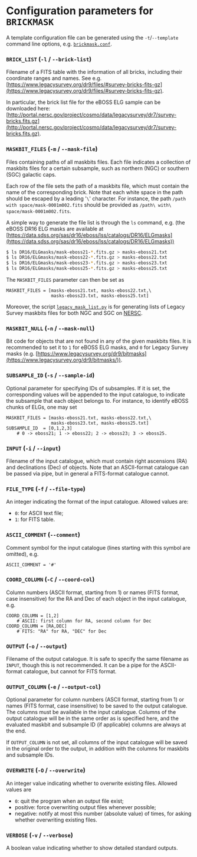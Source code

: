 # Configuration parameters for `BRICKMASK`

A template configuration file can be generated using the `-t`/`--template` command line options, e.g. [`brickmask.conf`](brickmask.conf).

### `BRICK_LIST` (`-l` / `--brick-list`)

Filename of a FITS table with the information of all bricks, including their coordinate ranges and names. See e.g. [https://www.legacysurvey.org/dr9/files/#survey-bricks-fits-gz](https://www.legacysurvey.org/dr9/files/#survey-bricks-fits-gz).

In particular, the brick list file for the eBOSS ELG sample can be downloaded here: [http://portal.nersc.gov/project/cosmo/data/legacysurvey/dr7/survey-bricks.fits.gz](http://portal.nersc.gov/project/cosmo/data/legacysurvey/dr7/survey-bricks.fits.gz).

### `MASKBIT_FILES` (`-m` / `--mask-file`)

Files containing paths of all maskbits files. Each file indicates a collection of maskbits files for a certain subsample, such as northern (NGC) or southern (SGC) galactic caps.

Each row of the file sets the path of a maskbits file, which must contain the name of the corresponding brick. Note that each white space in the path should be escaped by a leading '`\`' character. For instance, the path `/path with space/mask-0001m002.fits` should be provided as `/path\ with\ space/mask-0001m002.fits`.

A simple way to generate the file list is through the `ls` command, e.g. (the eBOSS DR16 ELG masks are available at [https://data.sdss.org/sas/dr16/eboss/lss/catalogs/DR16/ELGmasks](https://data.sdss.org/sas/dr16/eboss/lss/catalogs/DR16/ELGmasks))
```bash
$ ls DR16/ELGmasks/mask-eboss21-*.fits.gz > masks-eboss21.txt
$ ls DR16/ELGmasks/mask-eboss22-*.fits.gz > masks-eboss22.txt
$ ls DR16/ELGmasks/mask-eboss23-*.fits.gz > masks-eboss23.txt
$ ls DR16/ELGmasks/mask-eboss25-*.fits.gz > masks-eboss25.txt
```

The `MASKBIT_FILES` parameter can then be set as
```nginx
MASKBIT_FILES = [masks-eboss21.txt, masks-eboss22.txt,\
                 masks-eboss23.txt, masks-eboss25.txt]
```

Moreover, the script [`legacy_mask_list.py`](scripts/legacy_mask_list.py) is for generating lists of Legacy Survey maskbits files for both NGC and SGC on [NERSC](https://www.nersc.gov/).

### `MASKBIT_NULL` (`-n` / `--mask-null`)

Bit code for objects that are not found in any of the given maskbits files. It is recommended to set it to `1` for eBOSS ELG masks, and `0` for Legacy Survey masks (e.g. [https://www.legacysurvey.org/dr9/bitmasks](https://www.legacysurvey.org/dr9/bitmasks/)).

### `SUBSAMPLE_ID` (`-s` / `--sample-id`)

Optional parameter for specifying IDs of subsamples. If it is set, the corresponding values will be appended to the input catalogue, to indicate the subsample that each object belongs to. For instance, to identify eBOSS chunks of ELGs, one may set

```nginx
MASKBIT_FILES = [masks-eboss21.txt, masks-eboss22.txt,\
                 masks-eboss23.txt, masks-eboss25.txt]
SUBSAMPLE_ID  = [0,1,2,3]
    # 0 -> eboss21; 1 -> eboss22; 2 -> eboss23; 3 -> eboss25.
```

### `INPUT` (`-i` / `--input`)

Filename of the input catalogue, which must contain right ascensions (RA) and declinations (Dec) of objects. Note that an ASCII-format catalogue can be passed via pipe, but in general a FITS-format catalogue cannot.

### `FILE_TYPE` (`-f` / `--file-type`)

An integer indicating the format of the input catalogue. Allowed values are:
-   `0`: for ASCII text file;
-   `1`: for FITS table.

### `ASCII_COMMENT` (`--comment`)

Comment symbol for the input catalogue (lines starting with this symbol are omitted), e.g.

```nginx
ASCII_COMMENT = '#'
```

### `COORD_COLUMN` (`-C` / `--coord-col`)

Column numbers (ASCII format, starting from 1) or names (FITS format, case insensitive) for the RA and Dec of each object in the input catalogue, e.g.

```nginx
COORD_COLUMN = [1,2]
    # ASCII: first column for RA, second column for Dec
COORD_COLUMN = [RA,DEC]
    # FITS: "RA" for RA, "DEC" for Dec
```

### `OUTPUT` (`-o` / `--output`)

Filename of the output catalogue. It is safe to specify the same filename as `INPUT`, though this is not recommended. It can be a pipe for the ASCII-format catalogue, but cannot for FITS format.

### `OUTPUT_COLUMN` (`-e` / `--output-col`)

Optional parameter for column numbers (ASCII format, starting from 1) or names (FITS format, case insensitive) to be saved to the output catalogue. The columns must be available in the input catalogue. Columns of the output catalogue will be in the same order as is specified here, and the evaluated maskbit and subsample ID (if applicable) columns are always at the end.

If `OUTPUT_COLUMN` is not set, all columns of the input catalogue will be saved in the original order to the output, in addition with the columns for maskbits and subsample IDs.

### `OVERWRITE` (`-O` / `--overwrite`)

An integer value indicating whether to overwrite existing files. Allowed values are

-   `0`: quit the program when an output file exist;
-   positive: force overwriting output files whenever possible;
-   negative: notify at most this number (absolute value) of times, for asking whether overwriting existing files.

### `VERBOSE` (`-v` / `--verbose`)

A boolean value indicating whether to show detailed standard outputs.

